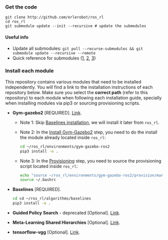 ### Get the code
```
git clone http://github.com/erlerobot/ros_rl
cd ros_rl
git submodule update --init --recursive # update the submodules
```
#### Useful info
- Update all submodules: `git pull --recurse-submodules && git submodule update --recursive --remote`
- Quick reference for submodules ([1](http://www.vogella.com/tutorials/GitSubmodules/article.html), [2](https://chrisjean.com/git-submodules-adding-using-removing-and-updating/), [3](https://git-scm.com/book/en/v2/Git-Tools-Submodules))

### Install each module
This repository contains various modules that need to be installed independently. You will find a link to the installation instructions of each repository below. Make sure you select the **correct path** (refer to this repository) to each module when following each installation guide, specially when installing modules via pip3 or sourcing provisioning scripts. 

- **Gym-gazebo2** [REQUIRED]. [Link](https://github.com/erlerobot/gym-gazebo-ros2/blob/master/INSTALL.md). 
  - Note 1: Skip [Baselines installation](https://github.com/erlerobot/gym-gazebo-ros2/blob/master/INSTALL.md#baselines), we will install it later from `ros_rl`. 
  - Note 2: In the [Install Gym-Gazebo2](https://github.com/erlerobot/gym-gazebo-ros2/blob/master/INSTALL.md#gym-gazebo2) step, you need to do the install the module already located inside `ros_rl`:

    ```bash
    cd ~/ros_rl/environments/gym-gazebo-ros2
    pip3 install -e .
    ```
  - Note 3: In the [Provisioning](https://github.com/erlerobot/gym-gazebo-ros2/blob/master/INSTALL.md#provisioning) step, you need to source the provisioning script located inside `ros_rl`:
  
    ```bash
    echo "source ~/ros_rl/environments/gym-gazebo-ros2/provision/mara_setup.sh" >> ~/.bashrc
    source ~/.bashrc
    ```
- **Baselines** [REQUIRED].

  ```bash
  cd cd ~/ros_rl/algorithms/baselines
  pip3 install -e .
    ```
- **Guided Policy Search** - deprecated [Optional]. [Link](https://github.com/erlerobot/gps/blob/01a4e108e1dc4fb126c0f2677662af0b15f3560a/README.md).
- **Meta-Learning Shared Hierarchies** [Optional]. [Link](https://github.com/erlerobot/mlsh/blob/a295419d9b7f3f7ae2f4846b9d8171da32e8e921/README.md). 
- **tensorflow-vgg** [Optional]. [Link](https://github.com/erlerobot/tensorflow-vgg/blob/aba1200b52b40042ba73c4a08a89f0e9cc095aef/README.md).